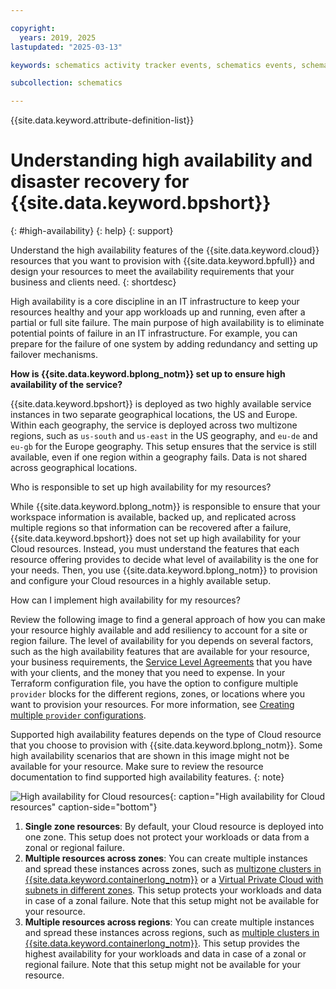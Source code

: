 ```yaml
---

copyright:
  years: 2019, 2025
lastupdated: "2025-03-13"

keywords: schematics activity tracker events, schematics events, schematics audit, schematics audit events, schematics audit logs

subcollection: schematics

---
```


{{site.data.keyword.attribute-definition-list}}

# Understanding high availability and disaster recovery for {{site.data.keyword.bpshort}}
{: #high-availability}
{: help}
{: support}

Understand the high availability features of the {{site.data.keyword.cloud}} resources that you want to provision with {{site.data.keyword.bpfull}} and design your resources to meet the availability requirements that your business and clients need.
{: shortdesc}

High availability is a core discipline in an IT infrastructure to keep your resources healthy and your app workloads up and running, even after a partial or full site failure. The main purpose of high availability is to eliminate potential points of failure in an IT infrastructure. For example, you can prepare for the failure of one system by adding redundancy and setting up failover mechanisms.

**How is {{site.data.keyword.bplong_notm}} set up to ensure high availability of the service?**

{{site.data.keyword.bpshort}} is deployed as two highly available service instances in two separate geographical locations, the US and Europe. Within each geography, the service is deployed across two multizone regions, such as `us-south` and `us-east` in the US geography, and `eu-de` and `eu-gb` for the Europe geography. This setup ensures that the service is still available, even if one region within a geography fails. Data is not shared across geographical locations.

Who is responsible to set up high availability for my resources?

While {{site.data.keyword.bplong_notm}} is responsible to ensure that your workspace information is available, backed up, and replicated across multiple regions so that information can be recovered after a failure, {{site.data.keyword.bpshort}} does not set up high availability for your Cloud resources. Instead, you must understand the features that each resource offering provides to decide what level of availability is the one for your needs. Then, you use {{site.data.keyword.bplong_notm}} to provision and configure your Cloud resources in a highly available setup.

How can I implement high availability for my resources?

Review the following image to find a general approach of how you can make your resource highly available and add resiliency to account for a site or region failure. The level of availability for you depends on several factors, such as the high availability features that are available for your resource, your business requirements, the [Service Level Agreements](/docs/overview?topic=overview-slas) that you have with your clients, and the money that you need to expense. In your Terraform configuration file, you have the option to configure multiple `provider` blocks for the different regions, zones, or locations where you want to provision your resources. For more information, see [Creating multiple `provider` configurations](/docs/ibm-cloud-provider-for-terraform?topic=ibm-cloud-provider-for-terraform-provider-reference#multiple-providers).

Supported high availability features depends on the type of Cloud resource that you choose to provision with {{site.data.keyword.bplong_notm}}. Some high availability scenarios that are shown in this image might not be available for your resource. Make sure to review the resource documentation to find supported high availability features.
{: note}

![High availability for Cloud resources](images/schematics-ha-roadmap.png){: caption="High availability for Cloud resources" caption-side="bottom"}

1. **Single zone resources**: By default, your Cloud resource is deployed into one zone. This setup does not protect your workloads or data from a zonal or regional failure.
2. **Multiple resources across zones**: You can create multiple instances and spread these instances across zones, such as [multizone clusters in {{site.data.keyword.containerlong_notm}}](/docs/ibm-cloud-provider-for-terraform?topic=ibm-cloud-provider-for-terraform-tutorial-tf-clusters) or a [Virtual Private Cloud with subnets in different zones](/docs/vpc?topic=vpc-vpc-multi-region). This setup protects your workloads and data in case of a zonal failure. Note that this setup might not be available for your resource.
3. **Multiple resources across regions**: You can create multiple instances and spread these instances across regions, such as [multiple clusters in {{site.data.keyword.containerlong_notm}}](/docs/ibm-cloud-provider-for-terraform?topic=ibm-cloud-provider-for-terraform-tutorial-tf-clusters). This setup provides the highest availability for your workloads and data in case of a zonal or regional failure. Note that this setup might not be available for your resource.
